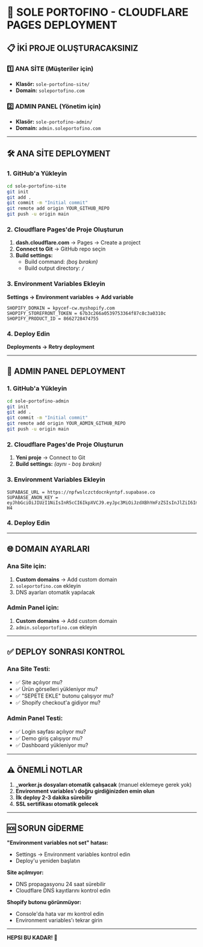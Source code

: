 # 🚀 SOLE PORTOFINO - CLOUDFLARE PAGES DEPLOYMENT

## 📋 İKİ PROJE OLUŞTURACAKSINIZ

### 1️⃣ **ANA SİTE** (Müşteriler için)
- **Klasör:** `sole-portofino-site/`
- **Domain:** `soleportofino.com`

### 2️⃣ **ADMIN PANEL** (Yönetim için)  
- **Klasör:** `sole-portofino-admin/`
- **Domain:** `admin.soleportofino.com`

---

## 🛠️ ANA SİTE DEPLOYMENT

### 1. GitHub'a Yükleyin
```bash
cd sole-portofino-site
git init
git add .
git commit -m "Initial commit"
git remote add origin YOUR_GITHUB_REPO
git push -u origin main
```

### 2. Cloudflare Pages'de Proje Oluşturun
1. **dash.cloudflare.com** → Pages → Create a project
2. **Connect to Git** → GitHub repo seçin
3. **Build settings:**
   - Build command: *(boş bırakın)*
   - Build output directory: `/`

### 3. Environment Variables Ekleyin
**Settings → Environment variables → Add variable**

```
SHOPIFY_DOMAIN = kpycef-cw.myshopify.com
SHOPIFY_STOREFRONT_TOKEN = 67b3c266a0539753364f87c8c3a0310c
SHOPIFY_PRODUCT_ID = 8662728474755
```

### 4. Deploy Edin
**Deployments → Retry deployment**

---

## 🔐 ADMIN PANEL DEPLOYMENT

### 1. GitHub'a Yükleyin
```bash
cd sole-portofino-admin
git init
git add .
git commit -m "Initial commit"
git remote add origin YOUR_ADMIN_GITHUB_REPO
git push -u origin main
```

### 2. Cloudflare Pages'de Proje Oluşturun
1. **Yeni proje** → Connect to Git
2. **Build settings:** *(aynı - boş bırakın)*

### 3. Environment Variables Ekleyin
```
SUPABASE_URL = https://npfwslczctdocnkyntpf.supabase.co
SUPABASE_ANON_KEY = eyJhbGciOiJIUzI1NiIsInR5cCI6IkpXVCJ9.eyJpc3MiOiJzdXBhYmFzZSIsInJlZiI6Im5wZndzbGN6Y3Rkb2Nua3ludHBmIiwicm9sZSI6ImFub24iLCJpYXQiOjE3NTM0NjkwNTYsImV4cCI6MjA2OTA0NTA1Nn0.spWst7zB0AqXGpPCW1qfITjKSicRMUsF_3TC8xSJ-H4
```

### 4. Deploy Edin

---

## 🌐 DOMAIN AYARLARI

### Ana Site için:
1. **Custom domains** → Add custom domain
2. `soleportofino.com` ekleyin
3. DNS ayarları otomatik yapılacak

### Admin Panel için:
1. **Custom domains** → Add custom domain
2. `admin.soleportofino.com` ekleyin

---

## ✅ DEPLOY SONRASI KONTROL

### Ana Site Testi:
- ✅ Site açılıyor mu?
- ✅ Ürün görselleri yükleniyor mu?
- ✅ "SEPETE EKLE" butonu çalışıyor mu?
- ✅ Shopify checkout'a gidiyor mu?

### Admin Panel Testi:
- ✅ Login sayfası açılıyor mu?
- ✅ Demo giriş çalışıyor mu?
- ✅ Dashboard yükleniyor mu?

---

## ⚠️ ÖNEMLİ NOTLAR

1. **_worker.js dosyaları otomatik çalışacak** (manuel eklemeye gerek yok)
2. **Environment variables'ı doğru girdiğinizden emin olun**
3. **İlk deploy 2-3 dakika sürebilir**
4. **SSL sertifikası otomatik gelecek**

---

## 🆘 SORUN GİDERME

**"Environment variables not set" hatası:**
- Settings → Environment variables kontrol edin
- Deploy'u yeniden başlatın

**Site açılmıyor:**
- DNS propagasyonu 24 saat sürebilir
- Cloudflare DNS kayıtlarını kontrol edin

**Shopify butonu görünmüyor:**
- Console'da hata var mı kontrol edin
- Environment variables'ı tekrar girin

---

**HEPSI BU KADAR! 🎉**